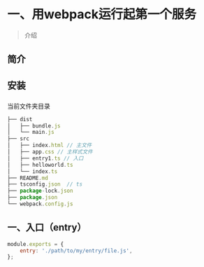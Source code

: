 # 一、用webpack运行起第一个服务

> 介绍


## 简介

## 安装

### 

当前文件夹目录

```js
├── dist
│   ├── bundle.js
│   └── main.js
├── src
│   ├── index.html // 主文件
│   ├── app.css // 主样式文件
│   ├── entry1.ts // 入口
│   ├── helloworld.ts
│   └── index.ts
├── README.md
├── tsconfig.json  // ts
├── package-lock.json
├── package.json
└── webpack.config.js
```

## 一、入口（entry）

```js
module.exports = {
    entry: './path/to/my/entry/file.js',
};
```